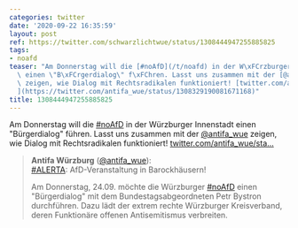```yaml
---
categories: twitter
date: '2020-09-22 16:35:59'
layout: post
ref: https://twitter.com/schwarzlichtwue/status/1308444947255885825
tags:
- noafd
teaser: "Am Donnerstag will die [#noAfD](/t/noafd) in der W\xFCrzburger Innenstadt\
  \ einen \"B\xFCrgerdialog\" f\xFChren. Lasst uns zusammen mit der [@antifa_wue](https://twitter.com/antifa_wue)\
  \ zeigen, wie Dialog mit Rechtsradikalen funktioniert! [twitter.com/antifa_wue/sta\u2026\
  ](https://twitter.com/antifa_wue/status/1308329190081671168)"
title: 1308444947255885825
---
```

Am Donnerstag will die [#noAfD](/t/noafd) in der Würzburger Innenstadt einen "Bürgerdialog" führen. Lasst uns zusammen mit der [@antifa_wue](https://twitter.com/antifa_wue) zeigen, wie Dialog mit Rechtsradikalen funktioniert! [twitter.com/antifa_wue/sta…](https://twitter.com/antifa_wue/status/1308329190081671168)
> <b>Antifa Würzburg</b> ([@antifa_wue](https://twitter.com/antifa_wue)):  
>[#ALERTA](/t/alerta): AfD-Veranstaltung in Barockhäusern!  
>  
>  
>  
>Am Donnerstag, 24.09. möchte die Würzburger [#noAfD](/t/noafd) einen "Bürgerdialog" mit dem Bundestagsabgeordneten Petr Bystron durchführen. Dazu lädt der extrem rechte Würzburger Kreisverband, deren Funktionäre offenen Antisemitismus verbreiten.   

